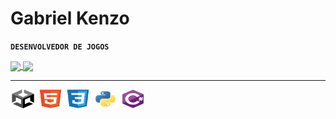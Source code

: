 # Gabriel Kenzo

**`DESENVOLVEDOR DE JOGOS`**

<a href="https://github.com/0-GK-0/github-readme-stats">
  <img height=200 align="center" src="https://github-readme-stats.vercel.app/api?username=0-GK-0&theme=tokyonight" />
</a>
<a href="https://github.com/0-GK-0/convoychat">
  <img height=200 align="center" src="https://github-readme-stats.vercel.app/api/top-langs?username=0-GK-0&layout=compact&langs_count=8&card_width=320&theme=tokyonight" />
</a>

<hr>
<div style="display: inline_block">
  <img align="center" alt="Unity" height="30" width="40" src="https://raw.githubusercontent.com/devicons/devicon/master/icons/unity/unity-original.svg">
  <img align="center" alt="HTML" height="30" width="40" src="https://raw.githubusercontent.com/devicons/devicon/master/icons/html5/html5-original.svg">
  <img align="center" alt="CSS" height="30" width="40" src="https://raw.githubusercontent.com/devicons/devicon/master/icons/css3/css3-original.svg">
  <img align="center" alt="Python" height="30" width="40" src="https://raw.githubusercontent.com/devicons/devicon/master/icons/python/python-original.svg">
  <img align="center" alt="CSharp" height="30" width="40" src="https://raw.githubusercontent.com/devicons/devicon/master/icons/csharp/csharp-original.svg">
</div>

